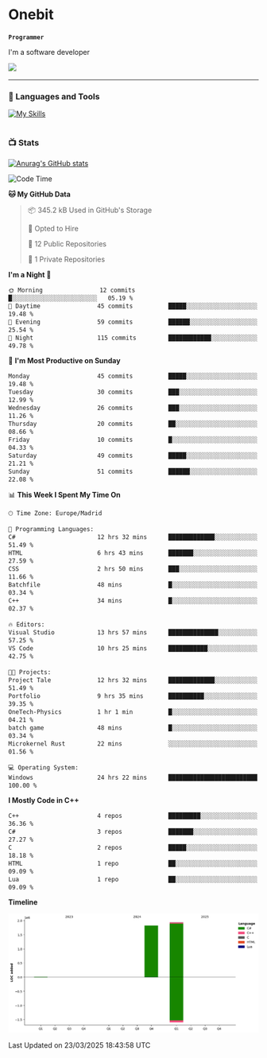 # Onebit

**`Programmer`**

I'm a software developer

   ![](https://komarev.com/ghpvc/?username=onebit5&color=blueviolet)

---

### 🧰 Languages and Tools

[![My Skills](https://skillicons.dev/icons?i=cpp,c,cs,java,lua,unity,git,linux,github,discord,vscode,visualstudio)](https://skillicons.dev)
<br />

#

### 📺 Stats
[![Anurag's GitHub stats](https://github-readme-stats.vercel.app/api?username=onebit5&show_icons=true&theme=radical)](https://github.com/anuraghazra/github-readme-stats)                
<!--START_SECTION:waka-->
![Code Time](http://img.shields.io/badge/Code%20Time-186%20hrs%2052%20mins-blue)

**🐱 My GitHub Data** 

> 📦 345.2 kB Used in GitHub's Storage 
 > 
> 💼 Opted to Hire
 > 
> 📜 12 Public Repositories 
 > 
> 🔑 1 Private Repositories 
 > 
**I'm a Night 🦉** 

```text
🌞 Morning                12 commits          █░░░░░░░░░░░░░░░░░░░░░░░░   05.19 % 
🌆 Daytime                45 commits          █████░░░░░░░░░░░░░░░░░░░░   19.48 % 
🌃 Evening                59 commits          ██████░░░░░░░░░░░░░░░░░░░   25.54 % 
🌙 Night                  115 commits         ████████████░░░░░░░░░░░░░   49.78 % 
```
📅 **I'm Most Productive on Sunday** 

```text
Monday                   45 commits          █████░░░░░░░░░░░░░░░░░░░░   19.48 % 
Tuesday                  30 commits          ███░░░░░░░░░░░░░░░░░░░░░░   12.99 % 
Wednesday                26 commits          ███░░░░░░░░░░░░░░░░░░░░░░   11.26 % 
Thursday                 20 commits          ██░░░░░░░░░░░░░░░░░░░░░░░   08.66 % 
Friday                   10 commits          █░░░░░░░░░░░░░░░░░░░░░░░░   04.33 % 
Saturday                 49 commits          █████░░░░░░░░░░░░░░░░░░░░   21.21 % 
Sunday                   51 commits          ██████░░░░░░░░░░░░░░░░░░░   22.08 % 
```


📊 **This Week I Spent My Time On** 

```text
🕑︎ Time Zone: Europe/Madrid

💬 Programming Languages: 
C#                       12 hrs 32 mins      █████████████░░░░░░░░░░░░   51.49 % 
HTML                     6 hrs 43 mins       ███████░░░░░░░░░░░░░░░░░░   27.59 % 
CSS                      2 hrs 50 mins       ███░░░░░░░░░░░░░░░░░░░░░░   11.66 % 
Batchfile                48 mins             █░░░░░░░░░░░░░░░░░░░░░░░░   03.34 % 
C++                      34 mins             █░░░░░░░░░░░░░░░░░░░░░░░░   02.37 % 

🔥 Editors: 
Visual Studio            13 hrs 57 mins      ██████████████░░░░░░░░░░░   57.25 % 
VS Code                  10 hrs 25 mins      ███████████░░░░░░░░░░░░░░   42.75 % 

🐱‍💻 Projects: 
Project Tale             12 hrs 32 mins      █████████████░░░░░░░░░░░░   51.49 % 
Portfolio                9 hrs 35 mins       ██████████░░░░░░░░░░░░░░░   39.35 % 
OneTech-Physics          1 hr 1 min          █░░░░░░░░░░░░░░░░░░░░░░░░   04.21 % 
batch game               48 mins             █░░░░░░░░░░░░░░░░░░░░░░░░   03.34 % 
Microkernel Rust         22 mins             ░░░░░░░░░░░░░░░░░░░░░░░░░   01.56 % 

💻 Operating System: 
Windows                  24 hrs 22 mins      █████████████████████████   100.00 % 
```

**I Mostly Code in C++** 

```text
C++                      4 repos             █████████░░░░░░░░░░░░░░░░   36.36 % 
C#                       3 repos             ███████░░░░░░░░░░░░░░░░░░   27.27 % 
C                        2 repos             █████░░░░░░░░░░░░░░░░░░░░   18.18 % 
HTML                     1 repo              ██░░░░░░░░░░░░░░░░░░░░░░░   09.09 % 
Lua                      1 repo              ██░░░░░░░░░░░░░░░░░░░░░░░   09.09 % 
```



**Timeline**

![Lines of Code chart](https://raw.githubusercontent.com/Onebit5/Onebit5/main/assets/bar_graph.png)


 Last Updated on 23/03/2025 18:43:58 UTC
<!--END_SECTION:waka-->
